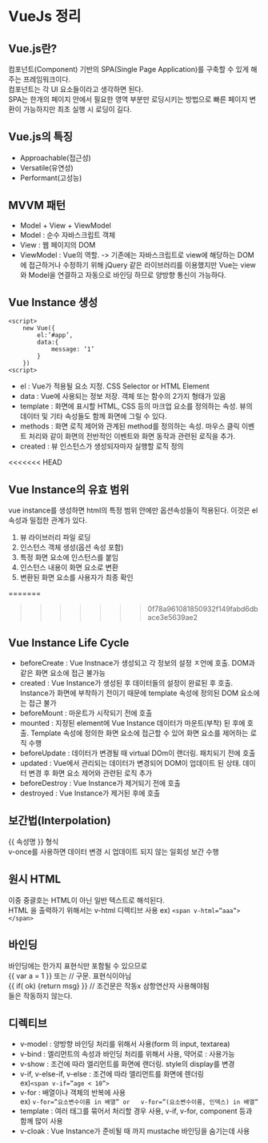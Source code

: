 # VueJs 정리

## Vue.js란?
컴포넌트(Component) 기반의 SPA(Single Page Application)를 구축할 수 있게 해주는 프레임워크이다.<br>
컴포넌트는 각 UI 요소들이라고 생각하면 된다.<br>
SPA는 한개의 페이지 안에서 필요한 영역 부분만 로딩시키는 방법으로 빠른  페이지 변환이 가능하지만 최초 실행 시 로딩이 길다.


## Vue.js의 특징
- Approachable(접근성)
- Versatile(유연성)
- Performant(고성능)

## MVVM 패턴
- Model + View + ViewModel
- Model : 순수 자바스크립트 객체
- View : 웹 페이지의 DOM
- ViewModel : Vue의 역할. -> 기존에는 자바스크립트로 view에 해당하는 DOM에 접근하거나 수정하기 위해 jQuery 같은 라이브러리를 이용했지만 Vue는 view와 Model을 연결하고 자동으로 바인딩 하므로 양방향 통신이 가능하다.

## Vue Instance 생성
```
<script>
	new Vue({
		el:’#app’,
		data:{
			message: ‘1’
		}
	})
<script>
```
- el : Vue가 적용될 요소 지정. CSS Selector or HTML Element
- data : Vue에 사용되는 정보 저장. 객체 또는 함수의 2가지 형태가 있음
- template : 화면에 표시할 HTML, CSS 등의 마크업 요소를 정의하는 속성. 뷰의 데이터 및 기타 속성들도 함께 화면에 그릴 수 있다.
- methods : 화면 로직 제어와 관계된 method를 정의하는 속성. 마우스 클릭 이벤트 처리와 같이 화면의 전반적인 이벤트와 화면 동작과 관련된 로직을 추가.
- created : 뷰 인스턴스가 생성되자마자 실행할 로직 정의

<<<<<<< HEAD
## Vue Instance의 유효 범위
vue instance를 생성하면 html의 특정 범위 안에만 옵션속성들이 적용된다. 이것은 el 속성과 밀접한 관계가 있다.
1. 뷰 라이브러리 파일 로딩
2. 인스턴스 객체 생성(옵션 속성 포함)
3. 특정 화면 요소에 인스턴스를 붙임
4. 인스턴스 내용이 화면 요소로 변환
5. 변환된 화면 요소를 사용자가 최종 확인


=======
>>>>>>> 0f78a961081850932f149fabd6dbace3e5639ae2

## Vue Instance Life Cycle
- beforeCreate : Vue Instnace가 생성되고 각 정보의 설정 ㅈ언에 호출. DOM과 같은 화면 요소에 접근 불가능
- created : Vue Instance가 생성된 후 데이터들의 설정이 완료된 후 호출. Instance가 화면에 부착하기 전이기 때문에 template 속성에 정의된 DOM 요소에는 접근 불가
- beforeMount : 마운트가 시작되기 전에 호출
- mounted : 지정된 element에 Vue Instance 데이터가 마운트(부착) 된 후에 호출. Template 속성에 정의한 화면 요소에 접근할 수 있어 화면 요소를 제어하는 로직 수행
- beforeUpdate : 데이터가 변경될 때 virtual DOm이 랜더링. 패치되기 전에 호출
- updated : Vue에서 관리되는 데이터가 변경되어 DOM이 업데이트 된 상태. 데이터 변경 후 화면 요소 제어와 관련된 로직 추가
- beforeDestroy : Vue Instance가 제거되기 전에 호출
- destroyed : Vue Instance가 제거된 후에 호출

## 보간법(Interpolation)
{{ 속성명 }} 형식<br>
v-once를 사용하면 데이터 변경 시 업데이트 되지 않는 일회성 보간 수행

## 원시 HTML
이중 중괄호는 HTML이 아닌 일반 텍스트로 해석된다.<br>
HTML 을 출력하기 위해서는 v-html 디렉티브 사용
ex) ```<span v-html=”aaa”></span>```

## 바인딩
바인딩에는 한가지 표현식만 포함될 수 있으므로<br>
{{ var a = 1 }} 또는 // 구문. 표현식이아님<br>
{{ if( ok) {return msg} }} // 조건문은 작동x 삼항연산자 사용해야됨<br>
들은 작동하지 않는다. 

## 디렉티브
- v-model : 양방향 바인딩 처리를 위해서 사용(form 의 input, textarea)<br>
- v-bind : 엘리먼트의 속성과 바인딩 처리를 위해서 사용, 약어로 : 사용가능<br>
- v-show : 조건에 따라 엘리먼트를 화면에 랜더링. style의 display를 변경<br>
- v-if, v-else-if, v-else : 조건에 따라 엘리먼트를 화면에 렌더링<br>
ex)``` <span v-if=”age < 10”> ```<br>
- v-for : 배열이나 객체의 반복에 사용<br>
ex) ```v-for=”요소변수이름 in 배열” or   v-for=”(요소변수이름, 인덱스) in 배열”```<br>
- template : 여러 태그를 묶어서 처리할 경우 사용, v-if, v-for, component 등과 함께 많이 사용<br>
- v-cloak : Vue Instance가 준비될 때 까지 mustache 바인딩을 숨기는데 사용<br>




